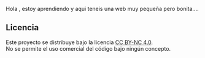 Hola , estoy aprendiendo y aqui teneis una web muy pequeña pero bonita....


## Licencia

Este proyecto se distribuye bajo la licencia [CC BY-NC 4.0](http://creativecommons.org/licenses/by-nc/4.0/).  
No se permite el uso comercial del código bajo ningún concepto.


